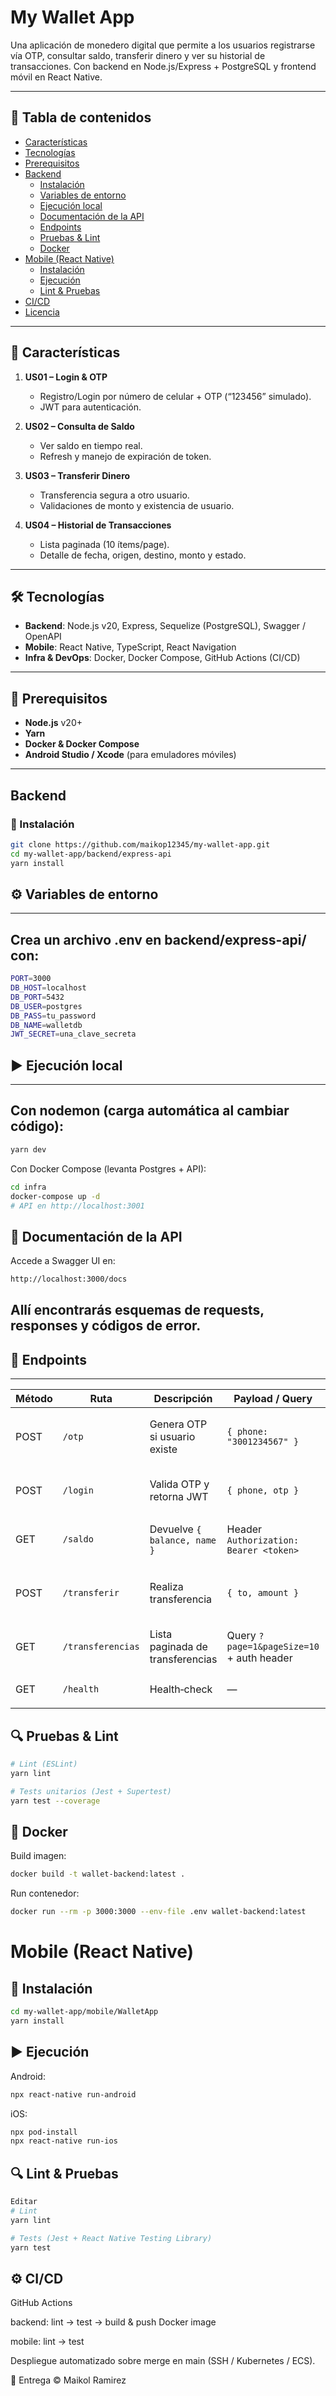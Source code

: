 # My Wallet App

Una aplicación de monedero digital que permite a los usuarios registrarse vía OTP, consultar saldo, transferir dinero y ver su historial de transacciones. Con backend en Node.js/Express + PostgreSQL y frontend móvil en React Native.

---

## 📑 Tabla de contenidos

- [Características](#-características)  
- [Tecnologías](#-tecnologías)  
- [Prerequisitos](#-prerequisitos)  
- [Backend](#backend)  
  - [Instalación](#instalación)  
  - [Variables de entorno](#variables-de-entorno)  
  - [Ejecución local](#ejecución-local)  
  - [Documentación de la API](#documentación-de-la-api)  
  - [Endpoints](#endpoints)  
  - [Pruebas & Lint](#pruebas--lint)  
  - [Docker](#docker)  
- [Mobile (React Native)](#mobile-react-native)  
  - [Instalación](#instalación-1)  
  - [Ejecución](#ejecución)  
  - [Lint & Pruebas](#lint--pruebas)  
- [CI/CD](#cicd)  
- [Licencia](#licencia)  

---

## 🔑 Características

1. **US01 – Login & OTP**  
   - Registro/Login por número de celular + OTP (“123456” simulado).  
   - JWT para autenticación.  

2. **US02 – Consulta de Saldo**  
   - Ver saldo en tiempo real.  
   - Refresh y manejo de expiración de token.  

3. **US03 – Transferir Dinero**  
   - Transferencia segura a otro usuario.  
   - Validaciones de monto y existencia de usuario.  

4. **US04 – Historial de Transacciones**  
   - Lista paginada (10 ítems/page).  
   - Detalle de fecha, origen, destino, monto y estado.  

---

## 🛠️ Tecnologías

- **Backend**: Node.js v20, Express, Sequelize (PostgreSQL), Swagger / OpenAPI  
- **Mobile**: React Native, TypeScript, React Navigation  
- **Infra & DevOps**: Docker, Docker Compose, GitHub Actions (CI/CD)  

---

## 🚧 Prerequisitos

- **Node.js** v20+  
- **Yarn**  
- **Docker & Docker Compose**  
- **Android Studio / Xcode** (para emuladores móviles)  

---

## Backend

### 🔧 Instalación

```bash
git clone https://github.com/maikop12345/my-wallet-app.git
cd my-wallet-app/backend/express-api
yarn install
```

## ⚙️ Variables de entorno
---
Crea un archivo .env en backend/express-api/ con:
---
```bash
PORT=3000
DB_HOST=localhost
DB_PORT=5432
DB_USER=postgres
DB_PASS=tu_password
DB_NAME=walletdb
JWT_SECRET=una_clave_secreta
```

## ▶️ Ejecución local
---
Con nodemon (carga automática al cambiar código):
---
```bash
yarn dev
```
Con Docker Compose (levanta Postgres + API):

```bash
cd infra
docker-compose up -d
# API en http://localhost:3001
```
## 📄 Documentación de la API
Accede a Swagger UI en:

```bash
http://localhost:3000/docs
```
Allí encontrarás esquemas de requests, responses y códigos de error.
---
## 🔌 Endpoints
---
| Método | Ruta               | Descripción                         | Payload / Query                            | Respuestas                                     |
| ------ | ------------------ | ----------------------------------- | ------------------------------------------- | ---------------------------------------------- |
| POST   | `/otp`             | Genera OTP si usuario existe        | `{ phone: "3001234567" }`                   | 200 `{ success, message }`<br>400/404 `{ error }` |
| POST   | `/login`           | Valida OTP y retorna JWT            | `{ phone, otp }`                            | 200 `{ token }`<br>400/401 `{ error }`         |
| GET    | `/saldo`           | Devuelve `{ balance, name }`        | Header `Authorization: Bearer <token>`      | 200 `{ balance, name }`<br>401/404             |
| POST   | `/transferir`      | Realiza transferencia                | `{ to, amount }`                            | 200 `{ success, newBalance, transfer }`<br>400/404 |
| GET    | `/transferencias`  | Lista paginada de transferencias    | Query `?page=1&pageSize=10` + auth header   | 200 `{ transfers[], pagination }`<br>401       |
| GET    | `/health`          | Health‑check                        | —                                           | 200 `{ status: "ok" }`                         |


## 🔍 Pruebas & Lint
```bash
# Lint (ESLint)
yarn lint

# Tests unitarios (Jest + Supertest)
yarn test --coverage
```
## 🐳 Docker
Build imagen:

```bash
docker build -t wallet-backend:latest .
```
Run contenedor:

```bash
docker run --rm -p 3000:3000 --env-file .env wallet-backend:latest
```
# Mobile (React Native)
## 🔧 Instalación
```bash
cd my-wallet-app/mobile/WalletApp
yarn install
```
## ▶️ Ejecución

Android:

```bash
npx react-native run-android
```
iOS:

```bash
npx pod-install
npx react-native run-ios
```
## 🔍 Lint & Pruebas
```bash
Editar
# Lint
yarn lint

# Tests (Jest + React Native Testing Library)
yarn test
```
## ⚙️ CI/CD
GitHub Actions

backend: lint → test → build & push Docker image

mobile: lint → test

Despliegue automatizado sobre merge en main (SSH / Kubernetes / ECS).

📜 Entrega
© Maikol Ramirez